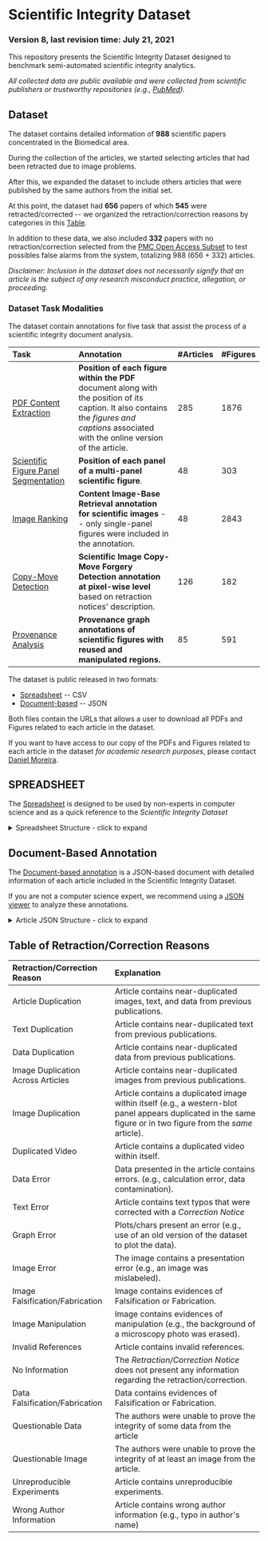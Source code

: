 # Scientific Integrity Dataset
### Version 8, last revision time: July 21, 2021

This repository presents the Scientific Integrity Dataset designed to benchmark semi-automated scientific integrity analytics.

*All collected data are public available and were collected from scientific publishers or trustworthy repositories (e.g., [PubMed](https://pubmed.ncbi.nlm.nih.gov/)).*



## Dataset

The dataset contains detailed information of **988** scientific papers concentrated in the Biomedical area.

During the collection of the articles, we started selecting articles that had been retracted due to image problems.

After this, we expanded the dataset to include others articles that were published by the same authors from the initial set.

At this point, the dataset had **656** papers of which **545** were retracted/corrected -- we organized the retraction/correction reasons by categories in this [Table](#retraction-reasons).

In addition to these data, we also included **332** papers with no retraction/correction selected from the [PMC Open Access Subset](https://www.ncbi.nlm.nih.gov/pmc/tools/openftlist/) to test possibles false alarms from the system, totalizing 988 (656 + 332) articles.

*Disclaimer: Inclusion in the dataset does not necessarily signify that an article is the subject of any research misconduct practice, allegation, or proceeding.*



### Dataset Task Modalities

The dataset contain annotations for five task that assist the process of a scientific integrity document analysis.


| Task                                 | Annotation                                                   | #Articles | #Figures |
| :----------------------------------- | :----------------------------------------------------------- | :-------- | :------- |
| [PDF Content Extraction](https://github.com/danielmoreira/sciint/tree/pdf-content-extraction/pdf-content-extraction-data)               | **Position of each figure within the PDF** document along with the position of its caption.  It also contains the *figures and captions* associated with the online version of the article. | 285       | 1876     |
| [Scientific Figure Panel Segmentation](https://github.com/danielmoreira/sciint/tree/content-segmentation/panel-segmentation-data) | **Position of each panel of a multi-panel scientific figure**. | 48        | 303      |
| [Image Ranking](https://github.com/danielmoreira/sciint/tree/content-ranking/ranking_data)                        | **Content Image-Base Retrieval annotation for scientific images** -- only single-panel figures were included in the annotation. | 48        | 2843     |
| [Copy-Move Detection](https://github.com/danielmoreira/sciint/tree/copy-move-detection/copy-move-data)                  | **Scientific Image Copy-Move Forgery Detection annotation at pixel-wise level** based on retraction notices' description. | 126       | 182      |
| [Provenance Analysis](https://github.com/danielmoreira/sciint/tree/provenance-analysis/provenance_data)                  | **Provenance graph annotations of scientific figures with reused and manipulated regions.** | 85        | 591      |



The dataset is public released in two formats: 

- [Spreadsheet](#csv-file) -- CSV
- [Document-based](#json-file)  -- JSON

Both files contain the URLs that allows a user to download all PDFs and Figures related to each article in the dataset.

If you want to have access to our copy of the PDFs and Figures related to each article in the dataset _for academic research purposes_, please contact [Daniel Moreira](https://github.com/danielmoreira/sciint/blob/provenance-analysis/daniel.moreira@nd.edu).

## <a name="csv-file">SPREADSHEET</a>

The [Spreadsheet](scientific-integrity-dataset.csv)  is designed to be used by non-experts in computer science and as a quick reference to the *Scientific Integrity Dataset* 

<details>
<summary>Spreadsheet Structure - click to expand</summary><p>


| Spreadsheet Column             | Explanation                                                  |
| :----------------------------- | :----------------------------------------------------------- |
| DOI                            | Digital Object Identifier or Pubmed ID (if DOI does not exist) |
| Link                           | Article URL                                                  |
| Creative Commons               | ( Is the article licensed under Creative Commons ? ) Yes / No |
| Retracted/Corrected            | ( Is the article Retracted/Corrected? ) Yes / No             |
| Retraction/Correction DOI      | Retraction/Correction DOI (when applicable)                  |
| Retraction/Correction Reason   | List of Retraction/Correction Reasons (when applicable)<br />Check [Table of  Retraction/Correction Reasons](retraction-reasons) |
| False Alarm Test               | ( Was the article selected to test false alarms?) Yes / No |
| Content Extraction Annotation  | ( Does the article have Content Extraction Annotation ? ) Yes / No |
| Image Ranking Annotation       | ( Does the article have Image Ranking Annotation ? ) Yes / No |
| Panel Segmentation Annotation  | ( Does the article have Panel Segmentation Annotation ? ) Yes / No |
| Copy-Move Detection Annotation | ( Does the article have Copy-Move Annotation ? ) Yes / No    |
| Provenance Analysis Annotation | ( Does the article have Provenance Analysis Annotation ? ) Yes / No |

</p>
</details>

## <a name="json-file">Document-Based Annotation</a>

The [Document-based annotation](scientific-integrity-dataset.json) is a JSON-based document with detailed information of each article included in the Scientific Integrity Dataset.

If you are not a computer science expert, we recommend using a [JSON viewer](http://jsonviewer.stack.hu/) to analyze these annotations.

<details>
<summary>Article JSON Structure - click to expand</summary><p>

```python
						     ############################################################################################
						     ###                                 Field Explanation                                    ###
                                                     ############################################################################################
	
	
< article_id >: {                                    # Article ID is its DOI or PMID (case that DOI does not exist)
    'abstract': < content > ,                        # Article's Abstract
    'access_type': < content > ,	             # FREE or PURSHED
	
    'article_history': {			     # History of Article from submission to acception
        'accepted_date': < yyyy - mm - dd > ,        
        'published_date': < yyyy - mm - dd > ,       
        'received_date': < yyyy - mm - dd >          
    },
    'article_url': < content > ,                     # URL of the online article's version if available; otherwise, article's PubMed Central URL
    'authors': < list - of -authors > ,              # Name of the authors with their affiliation
    'cited_by': < content > ,                        # Number of citation received as of July 21, 2021
    'copyright': < content > ,                       # Aticle's copyright
    'doi': < content > ,                             # Digital Object Identifier

    'figures': {				     # Figure from the Article found on trustworthy sources (Publisher or PMC)
        'fig1': {				     # Figure element
            'fig-caption': < content > ,             # Figure caption collected from the trustworthy source
            'fig-label': < content > ,		     # Figure label (e.g. Fig. 1)
            'fig-link': < content >                  # Figure's URL from the trustworthy source
        },
    },

    'keywords': < list - of -keywords > ,           # List of Article keywords
    'pdf_link': < content > ,                       # Article's PDF URL
    'publication_source': < content > ,             # Name of the article's Journal
    'publisher': < content > ,                      # Name of the article's Publisher
    'supplementary_material_links': < list - of -links > ,  # Links to all article's supplementary material
    'title': < content > ,                          # Article's title

    # Retracted/Corrected articles (as of July 21, 2021) will have the following field
    'retraction_correction_material': {             # All retraction/correction material found
        'retraction_correction_doi': < content > ,  # Retraction/Correction DOI
        'retraction_correction_figures': < list - of -dict > , # All new figures related to the Retraction/Correction Notice
        'retraction_correction_notice_pdf_link': < content > , # Retraction/Correction PDF URL
        'retraction_correction_notice_txt': < content > ,      # Full Text of the Retraction/Correction
        'retraction_correction_reason': < list - of -reasons > # List of reasons to retract/correct the article
    },
}
```

</p>
</details>

## <a name="retraction-reasons"> Table of Retraction/Correction Reasons</a>

| Retraction/Correction Reason      | Explanation                                                  |
| :-------------------------------- | :----------------------------------------------------------- |
| Article Duplication               | Article contains near-duplicated images, text, and data from previous publications. |
| Text Duplication                  | Article contains near-duplicated text from previous publications. |
| Data Duplication                  | Article contains near-duplicated data from previous publications. |
| Image Duplication Across Articles | Article contains near-duplicated images from previous publications. |
| Image Duplication                 | Article contains a duplicated image within itself (e.g., a western-blot panel appears duplicated in the same figure or in two figure from the *same* article). |
| Duplicated Video                  | Article contains a duplicated video within itself.           |
| Data Error                        | Data presented in the article contains errors. (e.g., calculation error, data contamination). |
| Text Error                        | Article contains text typos that were corrected with a *Correction Notice* |
| Graph Error                       | Plots/chars present an error (e.g., use of an old version of the dataset to plot the data). |
| Image Error                       | The image contains a presentation error (e.g., an image was mislabeled). |
| Image Falsification/Fabrication   | Image contains evidences of Falsification or Fabrication.    |
| Image Manipulation                | Image contains evidences of manipulation (e.g., the background of a microscopy photo was erased). |
| Invalid References                | Article contains invalid references.                         |
| No Information                    | The *Retraction/Correction Notice* does not present any information regarding the retraction/correction. |
| Data Falsification/Fabrication    | Data contains evidences of Falsification or Fabrication. |
| Questionable Data                 | The authors were unable to prove the integrity of some data from the article |
| Questionable Image                | The authors were unable to prove the integrity of at least an image from the article. |
| Unreproducible Experiments        | Article contains unreproducible experiments.                 |
| Wrong Author Information          | Article contains wrong author information (e.g., typo in author's name)      |
